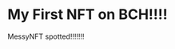 # My First NFT on BCH!!!!
MessyNFT spotted!!!!!!!
                                                                   